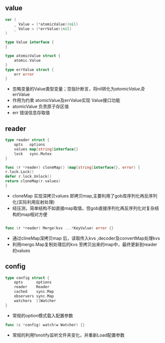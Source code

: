 ## value
```go
var (
	_ Value = (*atomicValue)(nil)
	_ Value = (*errValue)(nil)
)

type Value interface {
}

type atomicValue struct {
    atomic.Value
}
type errValue struct {
    err error
}
```
* 忽略变量的Value类型变量；空指针断言，将nil转化为*atomicValue及*errValue
* 作用为约束 atomicValue及errValue实现 Value接口功能
* atomicValue 负责原子存区值
* err 错误信息存取值


## reader
```go
type reader struct {
	opts   options
	values map[string]interface{}
	lock   sync.Mutex
}
```
```go
func (r *reader) cloneMap() (map[string]interface{}, error) {
r.lock.Lock()
defer r.lock.Unlock()
return cloneMap(r.values)
}
```
* cloneMap 实现深拷贝values 即拷贝map,主要利用了gob库序列化再反序列化(实际利用反射处理)
* 经压测，简单结构不如直接map取值，但gob直接序列化再反序列化对复杂结构的map相对方便
```go

func (r *reader) Merge(kvs ...*KeyValue) error {}
```
* 通过clineMap深拷贝map 后，读取传入kvs ,decoder及convertMap处理kvs
* 利用mergo.Map复制处理后的kvs 至拷贝出来的map中，最终更新到reader的values

## config
```go
type config struct {
	opts      options
	reader    Reader
	cached    sync.Map
	observers sync.Map
	watchers  []Watcher
}
```
* 常规的option模式载入配置参数
```go
func (c *config) watch(w Watcher) {}
```
* 常规的利用fsnotify监听文件夹变化，并重新Load配置参数


